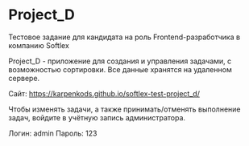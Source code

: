 # Project_D
Тестовое задание для кандидата на роль Frontend-разработчика в компанию Softlex

Project_D - приложение для создания и управления задачами, с возможностью сортировки. Все данные хранятся на удаленном сервере.

Сайт: https://karpenkods.github.io/softlex-test-project_d/

Чтобы изменять задачи, а также принимать/отменять выполнение задач, войдите в учётную запись администратора.

Логин: admin    Пароль: 123

